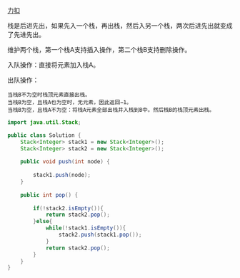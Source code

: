 [力扣](https://github.com/GrowTowardsSunlight/For-the-interview/blob/master/algorithm//用两个栈实现队列.md)

栈是后进先出，如果先入一个栈，再出栈，然后入另一个栈，两次后进先出就变成了先进先出。

维护两个栈，第一个栈A支持插入操作，第二个栈B支持删除操作。

入队操作：直接将元素加入栈A。

出队操作：
```
当栈B不为空时栈顶元素直接出栈。
当栈B为空，且栈A也为空时，无元素，因此返回−1。
当栈B为空，且栈A不为空：将栈A元素全部出栈并入栈到B中。然后栈B的栈顶元素出栈。
```

```java
import java.util.Stack;

public class Solution {
    Stack<Integer> stack1 = new Stack<Integer>();
    Stack<Integer> stack2 = new Stack<Integer>();
    
    public void push(int node) {
        
        stack1.push(node);
    }
    
    public int pop() {
        
        if(!stack2.isEmpty()){
            return stack2.pop();
        }else{
            while(!stack1.isEmpty()){
                stack2.push(stack1.pop());
            }
            return stack2.pop();
        }
    }
}
```
